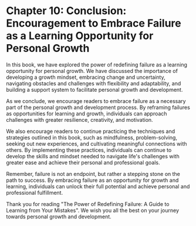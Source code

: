 Chapter 10: Conclusion: Encouragement to Embrace Failure as a Learning Opportunity for Personal Growth
======================================================================================================

In this book, we have explored the power of redefining failure as a learning opportunity for personal growth. We have discussed the importance of developing a growth mindset, embracing change and uncertainty, navigating obstacles and challenges with flexibility and adaptability, and building a support system to facilitate personal growth and development.

As we conclude, we encourage readers to embrace failure as a necessary part of the personal growth and development process. By reframing failures as opportunities for learning and growth, individuals can approach challenges with greater resilience, creativity, and motivation.

We also encourage readers to continue practicing the techniques and strategies outlined in this book, such as mindfulness, problem-solving, seeking out new experiences, and cultivating meaningful connections with others. By implementing these practices, individuals can continue to develop the skills and mindset needed to navigate life's challenges with greater ease and achieve their personal and professional goals.

Remember, failure is not an endpoint, but rather a stepping stone on the path to success. By embracing failure as an opportunity for growth and learning, individuals can unlock their full potential and achieve personal and professional fulfillment.

Thank you for reading "The Power of Redefining Failure: A Guide to Learning from Your Mistakes". We wish you all the best on your journey towards personal growth and development.
